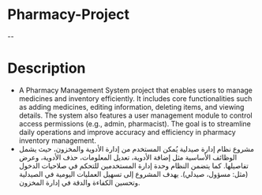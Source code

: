 # Pharmacy-Project
--
# Description

- A Pharmacy Management System project that enables users to manage medicines and inventory efficiently. It includes core functionalities such as adding medicines, editing information, deleting items, and viewing details. The system also features a user management module to control access permissions (e.g., admin, pharmacist). The goal is to streamline daily operations and improve accuracy and efficiency in pharmacy inventory management.
- مشروع نظام إدارة صيدلية يُمكن المستخدم من إدارة الأدوية والمخزون، حيث يشمل الوظائف الأساسية مثل إضافة الأدوية، تعديل المعلومات، حذف الأدوية، وعرض تفاصيلها. كما يتضمن النظام وحدة إدارة المستخدمين للتحكم في صلاحيات الدخول (مثل: مسؤول، صيدلي). يهدف المشروع إلى تسهيل العمليات اليومية في الصيدلية وتحسين الكفاءة والدقة في إدارة المخزون.




